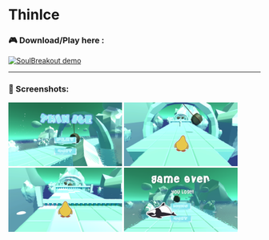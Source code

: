 # ThinIce

### :video_game: Download/Play here : 


<a href="https://varlock.itch.io/thin-ice
" target="_blank"><img src="https://static.itch.io/images/badge-color.svg" 
alt="SoulBreakout demo" /></a>

---

### :camera_flash: Screenshots: 

<img src="https://github.com/vbobus/game-screenshots/blob/main/thin%20ice/Screenshot%20(55).png" width="45%"></img>
<img src="https://github.com/vbobus/game-screenshots/blob/main/thin%20ice/Screenshot%20(56).png" width="45%"></img>
<img src="https://github.com/vbobus/game-screenshots/blob/main/thin%20ice/Screenshot%20(59).png" width="45%"></img>
<img src="https://github.com/vbobus/game-screenshots/blob/main/thin%20ice/Screenshot%20(57).png" width="45%"></img>

